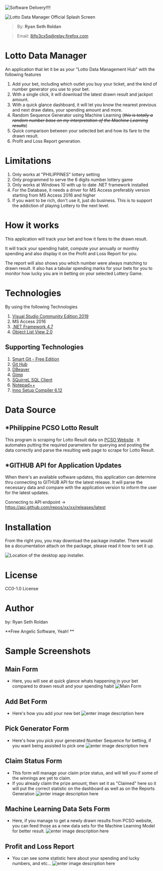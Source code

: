
![Software Delivery!!!!](https://i.imgur.com/FfHru3i.png)

![Lotto Data Manager Official Splash Screen](https://i.imgur.com/XeQ8h9O.png)
> By: **Ryan Seth Roldan**

>Email: 8ifp3cx5q@relay.firefox.com


# Lotto Data Manager
An application that let it be as your "Lotto Data Management Hub" with the following features
1. Add your bet, including which outlet you buy your ticket, and the kind of number generator you use to your bet.
2. With a single click, it will download the latest drawn result and jackpot amount.
3. With a quick glance dashboard, it will let you know the nearest previous and next draw dates, your spending amount and more.
4. Random Sequence Generator using Machine Learning (*~~this is totally a random number base on my interpretation of the Machine Learning results~~*)
5. Quick comparison between your selected bet and how its fare to the drawn result.
6. Profit and Loss Report generation. 

# Limitations
1. Only works at "PHILIPPINES" lottery setting
2. Only programmed to serve the 6 digits number lottery game
3. Only works at Windows 10 with up to date .NET framework installed
4. For the Database, it needs a driver for MS Access preferably version starting from MS Access 2016 and higher
5. If you want to be rich, don't use it, just do business. This is to support the addiction of playing Lottery to the next level.

# How it works
This application will track your bet and how it fares to the drawn result.

It will track your spending habit, compute your annually or monthly spending and also display it on the Profit and Loss Report for you.
 
The report will also shows you which number were always matching to drawn result. It also has a tabular spending marks for your bets for you to monitor how lucky you are in betting on your selected Lottery Game.

# Technologies
By using the following Technologies
1. [Visual Studio Community Edition 2019](https://visualstudio.microsoft.com/downloads/)
2. MS Access 2016
3. [.NET Framework 4.7](https://dotnet.microsoft.com/download/dotnet-framework/net47)
4. [Object List View 2.0](http://objectlistview.sourceforge.net/cs/index.html)

## Supporting Technologies
1. [Smart Git - Free Edition](https://www.syntevo.com/smartgit/)
2. [Git Hub](https://github.com/)
3. [DBeaver](https://dbeaver.io/)
4. [Gimp](https://www.gimp.org/)
5. [SQuirreL SQL Client](http://squirrel-sql.sourceforge.net/)
6. [Notepad++](https://notepad-plus-plus.org/downloads/)
7. [Inno Setup Compiler 6.12](https://jrsoftware.org/isinfo.php)


# Data Source
## *Philippine PCSO Lotto Result
This program is scraping for Lotto Result data on [PCSO Website](https://www.pcso.gov.ph/SearchLottoResult.aspx) . 
It automates putting the required parameters for querying and posting the data correctly and parse the resulting web page to scrape for Lotto Result. 


## *GITHUB API for Application Updates
When there's an available software updates, this application can determine thru connecting to GITHUB API for the latest release. It will parse the necessary data and compare with the application version to inform the user for the latest updates. 

Connecting to API endpoint -> https://api.github.com/repos/xx/xx/releases/latest


# Installation
From the right you, you may download the package installer.
There would be a documentation attach on the package, please read it how to set it up.

![Location of the desktop app installer.](https://i.imgur.com/pm95OwT.png)

# License
CC0-1.0 License

# Author
by: Ryan Seth Roldan

**Free Angelic Software, Yeah! **

# Sample Screenshots
## Main Form
- Here, you will see at quick glance whats happening in your bet compared to drawn result and your spending habit
![Main Form](https://imgur.com/7ssPUvl.png)
## Add Bet Form
- Here's how you add your new bet
![enter image description here](https://i.imgur.com/MNUOBuC.png)
## Pick Generator Form
- Here's how you pick your generated Number Sequence for betting, if you want being assisted to pick one
![enter image description here](https://i.imgur.com/uAyl1nI.png)
## Claim Status Form
- This form will manage your claim prize status, and will tell you if some of the winnings are yet to claim.
- If you already claim the prize amount, then set it as "Claimed" here so it will put the correct statistic on the dashboard as well as on the Reports Generation
![enter image description here](https://i.imgur.com/FFowDYP.png)
## Machine Learning Data Sets Form
- Here, if you manage to get a newly drawn results from PCSO website, you can feed those as a new data sets for the Machine Learning Model for better result.
![enter image description here](https://i.imgur.com/XxBtVIy.png)
## Profit and Loss Report
- You can see some statistic here about your spending and lucky numbers, and etc...
![enter image description here](https://i.imgur.com/F2aInft.png)

